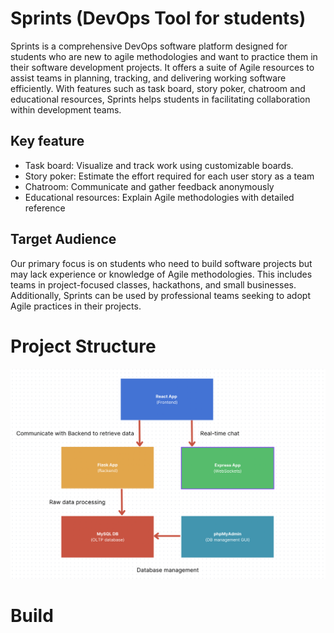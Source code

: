 # Sprints (DevOps Tool for students)

Sprints is a comprehensive DevOps software platform designed for students who are new to agile methodologies and want to practice them in their software development projects. It offers a suite of Agile resources to assist teams in planning, tracking, and delivering working software efficiently. With features such as task board, story poker, chatroom and educational resources, Sprints helps students in facilitating collaboration within development teams.

## Key feature

* Task board: Visualize and track work using customizable boards.
* Story poker: Estimate the effort required for each user story as a team
* Chatroom: Communicate and gather feedback anonymously 
* Educational resources: Explain Agile methodologies with detailed reference

## Target Audience

Our primary focus is on students who need to build software projects but may lack experience or knowledge of Agile methodologies. This includes teams in project-focused classes, hackathons, and small businesses. Additionally, Sprints can be used by professional teams seeking to adopt Agile practices in their projects.

# Project Structure

![Structure Image](README_reference/project.png)

# Build 







